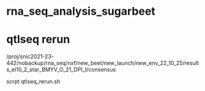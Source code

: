 # rna_seq_analysis_sugarbeet


# qtlseq rerun

/proj/snic2021-23-442/nobackup/rna_seq/nxf/new_beet/new_launch/new_env_22_10_25/results_el10_2_star_BMYV_O_21_DPI_I/consensus


scrpt qtlseq_rerun.sh
